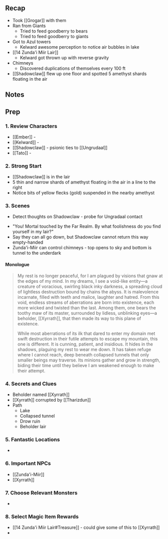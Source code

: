 
## Recap

* Took [[Grogar]] with them
* Ran from Giants
	* Tried to feed goodberry to bears
	* Tried to feed goodberry to giants
* Got to Azul towers
	* Kelward awesome perception to notice air bubbles in lake
* [[14 Zunda'i Miir Lair]]
	* Kelward got thrown up with reverse gravity
* Chimneys
	* Discovered duplications of themselves every 100 ft
* [[Shadowclaw]] flew up one floor and spotted 5 amethyst shards floating in the air

## Notes
## Prep
### 1. Review Characters

* [[Ember]] - 
* [[Kelward]] -
* [[Shadowclaw]] - psionic ties to [[Ungrudaal]]
* [[Tato]] - 

### 2. Strong Start

* [[Shadowclaw]] is in the lair
* 5 thin and narrow shards of amethyst floating in the air in a line to the right
* Notice bits of yellow flecks (gold) suspended in the nearby amethyst

### 3. Scenes

* Detect thoughts on Shadowclaw - probe for Ungradaal contact
- "You! Mortal touched by the Far Realm. By what foolishness do you find yourself in my lair?"
- Say they can all go down, but Shadowclaw cannot return this way empty-handed
- Zunda'i-Miir can control chimneys - top opens to sky and bottom is tunnel to the underdark

#### Monologue

>My rest is no longer peaceful, for I am plagued by visions that gnaw at the edges of my mind. In my dreams, I see a void-like entity—a creature of voracious, swirling black inky darkness, a spreading cloud of lightless destruction bound by chains the abyss. It is malevolence incarnate, filled with teeth and malice, laughter and hatred. From this void, endless streams of aberrations are born into existence, each more wicked and twisted than the last. Among them, one bears the toothy maw of its master, surrounded by lidless, unblinking eyes—a beholder, [[Xyrrath]], that then made its way to this plane of existence.
>
> While most aberrations of its ilk that dared to enter my domain met swift destruction in their futile attempts to escape my mountain, this one is different. It is cunning, patient, and insidious. It hides in the shadows, plaguing my rest to wear me down. It has taken refuge where I cannot reach, deep beneath collapsed tunnels that only smaller beings may traverse. Its minions gather and grow in strength, biding their time until they believe I am weakened enough to make their attempt.

### 4. Secrets and Clues

* Beholder named [[Xyrrath]]
* [[Xyrrath]] corrupted by [[Tharizdun]]
* Path
	* Lake
	* Collapsed tunnel
	* Drow ruin
	* Beholder lair

### 5. Fantastic Locations

* 

### 6. Important NPCs

* [[Zunda'i-Miir]]
* [[Xyrrath]]


### 7. Choose Relevant Monsters

* 

### 8. Select Magic Item Rewards

* [[14 Zunda'i Miir Lair#Treasure]] - could give some of this to [[Xyrrath]]
* 
